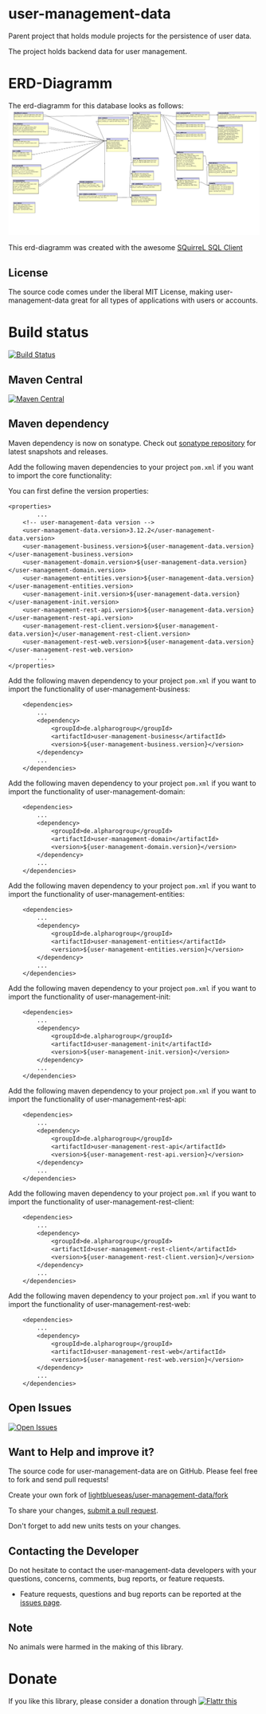 # user-management-data

Parent project that holds module projects for the persistence of user data.

The project holds backend data for user management.

# ERD-Diagramm

The erd-diagramm for this database looks as follows: ![erd-diagramm](https://raw.githubusercontent.com/lightblueseas/user-management-data/develop/user-management-init/src/main/resources/erd/erd-diagramm-user-management.png)

This erd-diagramm was created with the awesome [SQuirreL SQL Client](http://squirrel-sql.sourceforge.net/)

## License

The source code comes under the liberal MIT License, making user-management-data great for all types of applications with users or accounts.

# Build status
[![Build Status](https://travis-ci.org/lightblueseas/user-management-data.svg?branch=master)](https://travis-ci.org/lightblueseas/user-management-data)

## Maven Central

[![Maven Central](https://maven-badges.herokuapp.com/maven-central/de.alpharogroup/user-management-data/badge.svg)](https://maven-badges.herokuapp.com/maven-central/de.alpharogroup/user-management-data)

## Maven dependency

Maven dependency is now on sonatype.
Check out [sonatype repository](https://oss.sonatype.org/index.html#nexus-search;gav~de.alpharogroup~user-management-data~~~) for latest snapshots and releases.

Add the following maven dependencies to your project `pom.xml` if you want to import the core functionality:

You can first define the version properties:

	<properties>
			...
		<!-- user-management-data version -->
		<user-management-data.version>3.12.2</user-management-data.version>
		<user-management-business.version>${user-management-data.version}</user-management-business.version>
		<user-management-domain.version>${user-management-data.version}</user-management-domain.version>
		<user-management-entities.version>${user-management-data.version}</user-management-entities.version>
		<user-management-init.version>${user-management-data.version}</user-management-init.version>
		<user-management-rest-api.version>${user-management-data.version}</user-management-rest-api.version>
		<user-management-rest-client.version>${user-management-data.version}</user-management-rest-client.version>
		<user-management-rest-web.version>${user-management-data.version}</user-management-rest-web.version>
			...
	</properties>

Add the following maven dependency to your project `pom.xml` if you want to import the functionality of user-management-business:

		<dependencies>
			...
			<dependency>
				<groupId>de.alpharogroup</groupId>
				<artifactId>user-management-business</artifactId>
				<version>${user-management-business.version}</version>
			</dependency>
			...
		</dependencies>

Add the following maven dependency to your project `pom.xml` if you want to import the functionality of user-management-domain:

		<dependencies>
			...
			<dependency>
				<groupId>de.alpharogroup</groupId>
				<artifactId>user-management-domain</artifactId>
				<version>${user-management-domain.version}</version>
			</dependency>
			...
		</dependencies>

Add the following maven dependency to your project `pom.xml` if you want to import the functionality of user-management-entities:

		<dependencies>
			...
			<dependency>
				<groupId>de.alpharogroup</groupId>
				<artifactId>user-management-entities</artifactId>
				<version>${user-management-entities.version}</version>
			</dependency>
			...
		</dependencies>

Add the following maven dependency to your project `pom.xml` if you want to import the functionality of user-management-init:

		<dependencies>
			...
			<dependency>
				<groupId>de.alpharogroup</groupId>
				<artifactId>user-management-init</artifactId>
				<version>${user-management-init.version}</version>
			</dependency>
			...
		</dependencies>

Add the following maven dependency to your project `pom.xml` if you want to import the functionality of user-management-rest-api:

		<dependencies>
			...
			<dependency>
				<groupId>de.alpharogroup</groupId>
				<artifactId>user-management-rest-api</artifactId>
				<version>${user-management-rest-api.version}</version>
			</dependency>
			...
		</dependencies>

Add the following maven dependency to your project `pom.xml` if you want to import the functionality of user-management-rest-client:

		<dependencies>
			...
			<dependency>
				<groupId>de.alpharogroup</groupId>
				<artifactId>user-management-rest-client</artifactId>
				<version>${user-management-rest-client.version}</version>
			</dependency>
			...
		</dependencies>

Add the following maven dependency to your project `pom.xml` if you want to import the functionality of user-management-rest-web:

		<dependencies>
			...
			<dependency>
				<groupId>de.alpharogroup</groupId>
				<artifactId>user-management-rest-web</artifactId>
				<version>${user-management-rest-web.version}</version>
			</dependency>
			...
		</dependencies>
		 
## Open Issues
[![Open Issues](https://img.shields.io/github/issues/astrapi69/user-management-data.svg?style=flat)](https://github.com/astrapi69/user-management-data/issues) 

## Want to Help and improve it? ###

The source code for user-management-data are on GitHub. Please feel free to fork and send pull requests!

Create your own fork of [lightblueseas/user-management-data/fork](https://github.com/lightblueseas/user-management-data/fork)

To share your changes, [submit a pull request](https://github.com/lightblueseas/user-management-data/pull/new/master).

Don't forget to add new units tests on your changes.

## Contacting the Developer

Do not hesitate to contact the user-management-data developers with your questions, concerns, comments, bug reports, or feature requests.
- Feature requests, questions and bug reports can be reported at the [issues page](https://github.com/lightblueseas/user-management-data/issues).

## Note

No animals were harmed in the making of this library.

# Donate

If you like this library, please consider a donation through 
<a href="https://flattr.com/submit/auto?fid=r7vp62&url=https%3A%2F%2Fgithub.com%2Flightblueseas%2Fuser-management-data" target="_blank">
<img src="http://button.flattr.com/flattr-badge-large.png" alt="Flattr this" title="Flattr this" border="0">
</a>
